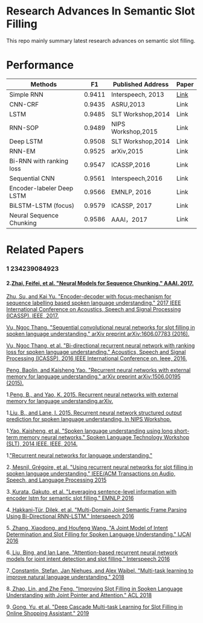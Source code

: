 # Research Advances In Semantic Slot Filling 

This repo mainly summary latest research advances on semantic slot filling.

# Performance

| Methods | F1 | Published Address |Paper|
| ------ | ------ |------ |------------ |
| Simple RNN | 0.9411 |Interspeech, 2013|[Link](#1)|
| CNN-CRF | 0.9435 | ASRU,2013 |Link|
|  LSTM | 0.9485 |SLT Workshop,2014 |Link|
| RNN-SOP | 0.9489 |NIPS Workshop,2015 |Link|
| Deep LSTM | 0.9508  | SLT Workshop,2014|Link|
| RNN-EM | 0.9525 |arXiv,2015 |Link|
| Bi-RNN with ranking loss | 0.9547| ICASSP,2016|Link|
| Sequential CNN | 0.9561|Interspeech,2016 |Link|
| Encoder-labeler Deep LSTM | 0.9566| EMNLP, 2016|Link|
| BiLSTM-LSTM (focus) | 0.9579| ICASSP, 2017|Link|
| Neural Sequence Chunking | 0.9586 |AAAI，2017 |Link|

# Related Papers

### 1 234239084923
#### 2.[Zhai, Feifei, et al. "Neural Models for Sequence Chunking." AAAI. 2017.](https://www.aaai.org/ocs/index.php/AAAI/AAAI17/paper/download/14776/14262)

[Zhu, Su, and Kai Yu. "Encoder-decoder with focus-mechanism for sequence labelling based spoken language understanding." 2017 IEEE International Conference on Acoustics, Speech and Signal Processing (ICASSP). IEEE, 2017.](https://ieeexplore.ieee.org/abstract/document/7953243)

[Vu, Ngoc Thang. "Sequential convolutional neural networks for slot filling in spoken language understanding." arXiv preprint arXiv:1606.07783 (2016).](https://arxiv.org/abs/1606.07783.pdf)


[Vu, Ngoc Thang, et al. "Bi-directional recurrent neural network with ranking loss for spoken language understanding." Acoustics, Speech and Signal Processing (ICASSP), 2016 IEEE International Conference on. Ieee, 2016.](https://ieeexplore.ieee.org/abstract/document/7472841)


 [Peng, Baolin, and Kaisheng Yao. "Recurrent neural networks with external memory for language understanding." arXiv preprint arXiv:1506.00195 (2015).](https://arxiv.org/abs/1506.00195.pdf)

1.[Peng, B., and Yao, K. 2015. Recurrent neural networks with external memory for language understanding.arXiv.](https://ieeexplore.ieee.org/abstract/document/7078572)


1.[Liu, B., and Lane, I. 2015. Recurrent neural network structured output prediction for spoken language understanding. In NIPS Workshop.](https://pdfs.semanticscholar.org/b75b/59f38c874a920102834c9e218c960fc35c81.pdf)


1.[Yao, Kaisheng, et al. "Spoken language understanding using long short-term memory neural networks." Spoken Language Technology Workshop (SLT), 2014 IEEE. IEEE, 2014.](https://groups.csail.mit.edu/sls/publications/2014/Zhang_SLT_2014.pdf)

1.["Recurrent neural networks for language understanding."](https://www.isca-speech.org/archive/archive_papers/interspeech_2013/i13_2524.pdf)

2.[ Mesnil, Grégoire, et al. "Using recurrent neural networks for slot filling in spoken language understanding." IEEE/ACM Transactions on Audio, Speech, and Language Processing 2015](https://ieeexplore.ieee.org/abstract/document/6998838)

3.[ Kurata, Gakuto, et al. "Leveraging sentence-level information with encoder lstm for semantic slot filling." EMNLP 2016](https://arxiv.org/abs/1601.01530.pdf)

4.[ Hakkani-Tür, Dilek, et al. "Multi-Domain Joint Semantic Frame Parsing Using Bi-Directional RNN-LSTM." Interspeech 2016](https://pdfs.semanticscholar.org/d644/ae996755c803e067899bdd5ea52498d7091d.pdf)

5.[ Zhang, Xiaodong, and Houfeng Wang. "A Joint Model of Intent Determination and Slot Filling for Spoken Language Understanding." IJCAI 2016](https://www.ijcai.org/Proceedings/16/Papers/425.pdf)

6.[ Liu, Bing, and Ian Lane. "Attention-based recurrent neural network models for joint intent detection and slot filling." Interspeech 2016](https://arxiv.org/abs/1609.01454)

7.[ Constantin, Stefan, Jan Niehues, and Alex Waibel. "Multi-task learning to improve natural language understanding." 2018](https://arxiv.org/abs/1812.06876.pdf)

8.[ Zhao, Lin, and Zhe Feng. "Improving Slot Filling in Spoken Language Understanding with Joint Pointer and Attention." ACL 2018](http://www.aclweb.org/anthology/P18-2068)

9.[ Gong, Yu, et al. "Deep Cascade Multi-task Learning for Slot Filling in Online Shopping Assistant." 2019](http://www.cs.sjtu.edu.cn/~kzhu/papers/kzhu-slot.pdf)

